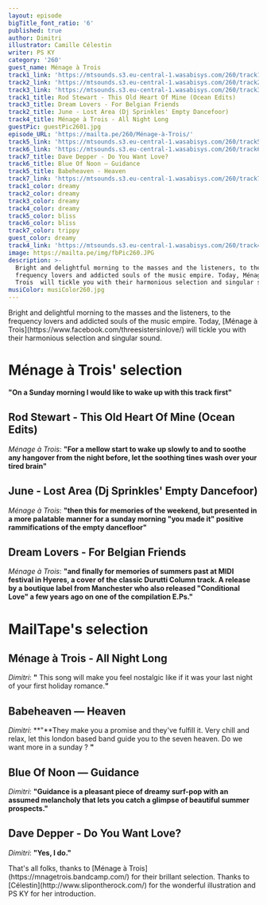 ```yaml
---
layout: episode
bigTitle_font_ratio: '6'
published: true
author: Dimitri
illustrator: Camille Célestin
writer: PS KY
category: '260'
guest_name: Ménage à Trois
track1_link: 'https://mtsounds.s3.eu-central-1.wasabisys.com/260/track1.mp3'
track2_link: 'https://mtsounds.s3.eu-central-1.wasabisys.com/260/track2.mp3'
track3_link: 'https://mtsounds.s3.eu-central-1.wasabisys.com/260/track3.mp3'
track1_title: Rod Stewart - This Old Heart Of Mine (Ocean Edits)
track3_title: Dream Lovers - For Belgian Friends
track2_title: June - Lost Area (Dj Sprinkles' Empty Dancefoor)
track4_title: Ménage à Trois - All Night Long
guestPic: guestPic2601.jpg
episode_URL: 'https://mailta.pe/260/Ménage-à-Trois/'
track5_link: 'https://mtsounds.s3.eu-central-1.wasabisys.com/260/track5.mp3'
track6_link: 'https://mtsounds.s3.eu-central-1.wasabisys.com/260/track6.mp3'
track7_title: Dave Depper - Do You Want Love?
track6_title: Blue Of Noon — Guidance
track5_title: Babeheaven - Heaven
track7_link: 'https://mtsounds.s3.eu-central-1.wasabisys.com/260/track7.mp3'
track1_color: dreamy
track2_color: dreamy
track3_color: dreamy
track4_color: dreamy
track5_color: bliss
track6_color: bliss
track7_color: trippy
guest_color: dreamy
track4_link: 'https://mtsounds.s3.eu-central-1.wasabisys.com/260/track4.mp3'
image: https://mailta.pe/img/fbPic260.JPG
description: >-
  Bright and delightful morning to the masses and the listeners, to the
  frequency lovers and addicted souls of the music empire. Today, Ménage à
  Trois  will tickle you with their harmonious selection and singular sound.
musiColor: musiColor260.jpg
---
```

<p id="introduction">Bright and delightful morning to the masses and the listeners, to the frequency lovers and addicted souls of the music empire. Today, [Ménage à Trois](https://www.facebook.com/threesistersinlove/) will tickle you with their harmonious selection and singular sound.</p>

# Ménage à Trois' selection

**"**On a Sunday morning I would like to wake up with this track first**"**

## Rod Stewart - This Old Heart Of Mine (Ocean Edits)

_Ménage à Trois_: **"**For a mellow start to wake up slowly to and to soothe any hangover from the night before, let the soothing tines wash over your tired brain**"**

## June - Lost Area (Dj Sprinkles' Empty Dancefoor)
_Ménage à Trois_: **"**then this for memories of the weekend, but presented in a more palatable manner for a sunday morning "you made it" positive rammifications of the empty dancefloor**"**

## Dream Lovers - For Belgian Friends
_Ménage à Trois_: **"**and finally for memories of summers past at MIDI festival in Hyeres, a cover of the classic Durutti Column track. A release by a boutique label from Manchester who also released "Conditional Love" a few years ago on one of the compilation E.Ps.**"**

# MailTape's selection

## Ménage à Trois - All Night Long
_Dimitri_: **"** This song will make you feel nostalgic like if it was your last night of your first holiday romance.**"**

## Babeheaven — Heaven
_Dimitri_: **"**They make you a promise and they've fulfill it. Very chill and relax, let this london based band guide you to the seven heaven. Do we want more in a sunday ? **"**

## Blue Of Noon — Guidance
_Dimitri_: **"**Guidance is a pleasant piece of dreamy surf-pop with an assumed melancholy that lets you catch a glimpse of beautiful summer prospects.**"**

## Dave Depper - Do You Want Love?
_Dimitri_: **"**Yes, I do.**"**

<p id="outroduction">That's all folks, thanks to [Ménage à Trois](https://mnagetrois.bandcamp.com/) for their brillant selection. Thanks to [Célestin](http://www.slipontherock.com/) for the wonderful illustration and PS KY for her introduction.</p>
